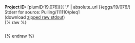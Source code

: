 **Project ID:** [plumID:19.076]({{ '/' | absolute_url }}eggs/19/076/)  
Stderr for source:  Pulling/111110/pleq1   
(download [zipped raw stdout](pleq1.plumed.stdout.txt.zip))  
{% raw %}
<pre>
</pre>
{% endraw %}
